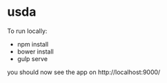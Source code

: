 # usda
To run locally:
* npm install
* bower install
* gulp serve

you should now see the app on http://localhost:9000/